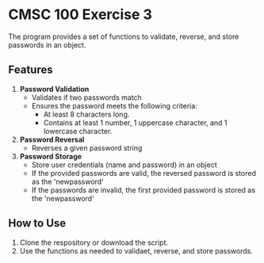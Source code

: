 # CMSC 100 Exercise 3
The program provides a set of functions to validate, reverse, and store passwords in an object.

## Features
1. **Password Validation**
    - Validates if two passwords match
    - Ensures the password meets the following criteria:
        - At least 8 characters long.
        - Contains at least 1 number, 1 uppercase character, and 1 lowercase character.
2. **Password Reversal**
    - Reverses a given password string
3. **Password Storage**
    - Store user credentials (name and password) in an object
    - If the provided passwords are valid, the reversed password is stored as the 'newpassword'
    - If the passwords are invalid, the first provided password is stored as the 'newpassword'

## How to Use
1. Clone the respository or download the script.
2. Use the functions as needed to validaet, reverse, and store passwords.
